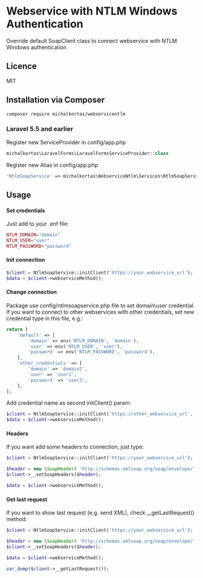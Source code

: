 # Webservice with NTLM Windows Authentication
Override default SoapClient class to connect webservice with NTLM Windows authentication
## Licence
MIT
## Installation via Composer
```
composer require michalkortas/webservicentlm
```
### Laravel 5.5 and earlier

Register new ServiceProvider in config/app.php
```php
michalkortas\LaravelForms\LaravelFormsServiceProvider::class
```

Register new Alias in config/app.php
```php
'NtlmSoapService' => michalkortas\WebserviceNtlm\Services\NtlmSoapService::class
```
## Usage
#### Set credentials
Just add to your .enf file:
```php
NTLM_DOMAIN="domain"
NTLM_USER="user"
NTLM_PASSWORD="password"
```

#### Init connection
```php
$client = NtlmSoapService::initClient('https://your_webservice_url');
$data = $client->webserviceMethod();
```

#### Change connection 
Package use config/ntlmsoapservice.php file to set domain\user credential. If you want to connect to other webservices with other credentials, set new credential type in this file, e.g.:

```php
return [
    'default' => [
        'domain' => env('NTLM_DOMAIN', 'domain'),
        'user' => env('NTLM_USER', 'user'),
        'password' => env('NTLM_PASSWORD', 'password'),
    ],
    'other_credentials' => [
        'domain' => 'domain2',
        'user' => 'user2',
        'password' => 'user3',
    ],
];
```

Add credential name as second initClient() param:

```php
$client = NtlmSoapService::initClient('https://other_webservice_url', 'other_credentials');
$data = $client->webserviceMethod();
```
#### Headers
If you want add some headers to connection, just type:
```php
$client = NtlmSoapService::initClient('https://your_webservice_url');

$header = new \SoapHeader( 'http://schemas.xmlsoap.org/soap/envelope/', 'Header');
$client->__setSoapHeaders($header);

$data = $client->webserviceMethod();
```

#### Get last request
If you want to show last request (e.g. send XML), check __getLastRequest() method:
```php
$client = NtlmSoapService::initClient('https://your_webservice_url');

$header = new \SoapHeader( 'http://schemas.xmlsoap.org/soap/envelope/', 'Header');
$client->__setSoapHeaders($header);

$data = $client->webserviceMethod();

var_dump($client->__getLastRequest());
```
